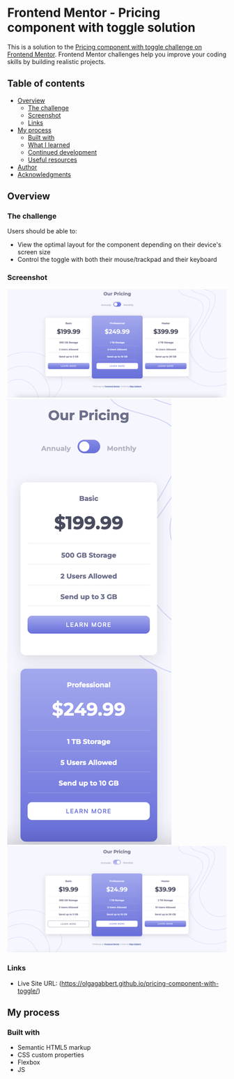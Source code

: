 # Frontend Mentor - Pricing component with toggle solution

This is a solution to the [Pricing component with toggle challenge on Frontend Mentor](https://www.frontendmentor.io/challenges/pricing-component-with-toggle-8vPwRMIC). Frontend Mentor challenges help you improve your coding skills by building realistic projects. 

## Table of contents

- [Overview](#overview)
  - [The challenge](#the-challenge)
  - [Screenshot](#screenshot)
  - [Links](#links)
- [My process](#my-process)
  - [Built with](#built-with)
  - [What I learned](#what-i-learned)
  - [Continued development](#continued-development)
  - [Useful resources](#useful-resources)
- [Author](#author)
- [Acknowledgments](#acknowledgments)

## Overview

### The challenge

Users should be able to:

- View the optimal layout for the component depending on their device's screen size
- Control the toggle with both their mouse/trackpad and their keyboard

### Screenshot

![Desktop Version](images/Screenshot-desktop.png)
![Mobile Version](images/Screenshot-mobile.png)
![Active State](images/Screenshot-active.png)

### Links

- Live Site URL: (https://olgagabbert.github.io/pricing-component-with-toggle/)

## My process

### Built with

- Semantic HTML5 markup
- CSS custom properties
- Flexbox
- JS
